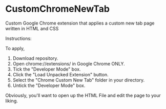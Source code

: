 # CustomChromeNewTab
Custom Google Chrome extension that applies a custom new tab page written in HTML and CSS

Instructions:

To apply,

1. Download repository.
2. Open chrome://extensions/ in Google Chrome ONLY.
3. Tick the "Developer Mode" box.
4. Click the "Load Unpacked Extension" button.
5. Select the "Chrome Custom New Tab" folder in your directory.
6. Untick the "Developer Mode" box.


Obviously, you'll want to open up the HTML File and edit the page to your liking. 


